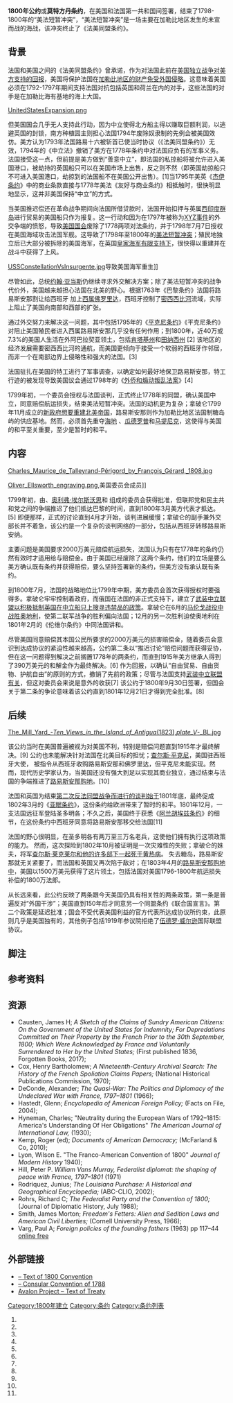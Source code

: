 **1800年公约**或**莫特方丹条约**，在美国和法国第一共和国间签署，结束了1798-1800年的“美法短暂冲突”，“美法短暂冲突”是一场主要在加勒比地区发生的未宣而战的海战，该冲突终止了《法美同盟条约》。

## 背景

法国和美国之间的《法美同盟条约》曾承诺，作为对法国此前在[美国独立战争对美方支持的回报](https://zh.wikipedia.org/wiki/美国独立战争 "wikilink")，美国将保护法国在[加勒比地区的财产免受外国侵略](https://zh.wikipedia.org/wiki/加勒比 "wikilink")。这意味着美国必须在1792-1797年期间支持法国对抗包括英国和荷兰在内的对手，这些法国的对手是在加勒比海有基地的海上大国。

[UnitedStatesExpansion.png](https://zh.wikipedia.org/wiki/File:UnitedStatesExpansion.png "fig:UnitedStatesExpansion.png")

但美国国会几乎无人支持此行动，因为中立使得北方船主得以赚取巨额利润，以逃避英国的封锁，南方种植园主则担心法国1794年废除奴隶制的先例会被美国效仿。美方认为1793年法国路易十六被斩首已使当时协议（《法美同盟条约》）无效，1794年的《中立法》撤销了美方在1778年条约中对法国应负有的军事义务。法国接受这一点，但前提是美方做到“善意中立”，即法国的私掠船将被允许进入美国港口，被劫持的英国船只可以在美国市场上出售，反之则不然（即英国劫掠船只不可进入美国港口，劫掠到的法国船不在美国公开出售）。\[1\]当1795年美英《[杰伊条约](../Page/杰伊条约.md "wikilink")》中的商业条款直接与1778年美法《友好与商业条约》相抵触时，很快明显地显示，这并非美国保持“中立”的方式。

当美国推迟偿还在革命战争期间向法国所借贷款时，法国开始扣押与英属[西印度群岛](../Page/西印度群岛.md "wikilink")进行贸易的美国船只作为报复。这一行动和因为在1797年被称为[XYZ事件](../Page/XYZ事件.md "wikilink")的外交争端的愤怒，导致[美国国会](../Page/美国国会.md "wikilink")废除了1778两项对法条约，并于1798年7月7日授权在美国海域攻击法国军舰。这导致了1798年至1800年的[美法短暂冲突](../Page/美法短暂冲突.md "wikilink")；殖民地独立后已大部分被拆除的美国海军，在英国[皇家海军有限支持下](https://zh.wikipedia.org/wiki/皇家海军 "wikilink")，很快得以重建并在战斗中获得了上风。

[USSConstellationVsInsurgente.jpg](https://zh.wikipedia.org/wiki/File:USSConstellationVsInsurgente.jpg "fig:USSConstellationVsInsurgente.jpg")导致美国海军重生\]\]

尽管如此，总统[约翰·亚当斯](../Page/约翰·亚当斯.md "wikilink")仍继续寻求外交解决方案；除了美法短暂冲突的战争代价外，美国越来越担心法国在北美的野心。根据1763年《巴黎条约》法国将路易斯安那割让给西班牙 加上[西属佛罗里达](../Page/西属佛罗里达.md "wikilink")，西班牙控制了[密西西比河](../Page/密西西比河.md "wikilink")流域，实际上阻止了美国向南部和西部的扩张。

通过外交努力来解决这一问题，其中包括1795年的《[平克尼条约](https://zh.wikipedia.org/wiki/平克尼条约 "wikilink")》《平克尼条约》对阻止美国殖民者进入西属路易斯安那几乎没有任何作用；到1800年，近40万或7.3%的美国人生活在外阿巴拉契亚领土，包括[肯塔基州](../Page/肯塔基州.md "wikilink")和[田纳西州](../Page/田纳西州.md "wikilink") \[2\] 该地区的经济发展需要密西西比河的通航，而美国更倾向于接受一个软弱的西班牙作邻居，而非一个在南部边界上侵略性和强大的法国。\[3\]

法国驻扎在美国的特工进行了军事调查，以确定如何最好地保卫路易斯安那，特工行迹的被发现导致美国议会通过1798年的《[外侨和煽动叛乱法案](https://zh.wikipedia.org/wiki/外侨和煽动叛乱法案 "wikilink")》\[4\]

1799年初，一个委员会授权与法国谈判，正式终止1778年的同盟，确认美国中立，同意赔偿航运损失，结束美法短暂冲突。法国的动机更为复杂；拿破仑1799年11月成立的[新政府想要重建北美帝国](https://zh.wikipedia.org/wiki/布鲁梅尔政变 "wikilink")，路易斯安那则作为加勒比地区法国制糖岛屿的供应基地。然而，必须首先重夺[海地](../Page/海地.md "wikilink") 、[瓜德罗普](../Page/瓜德罗普.md "wikilink")和[马提尼克](https://zh.wikipedia.org/wiki/马提尼克 "wikilink")，这使得与美国的和平至关重要，至少是暂时的和平。

## 内容

[Charles_Maurice_de_Talleyrand-Périgord_by_François_Gérard,_1808.jpg](https://zh.wikipedia.org/wiki/File:Charles_Maurice_de_Talleyrand-Périgord_by_François_Gérard,_1808.jpg "fig:Charles_Maurice_de_Talleyrand-Périgord_by_François_Gérard,_1808.jpg")

[Oliver_Ellsworth_engraving.png](https://zh.wikipedia.org/wiki/File:Oliver_Ellsworth_engraving.png "fig:Oliver_Ellsworth_engraving.png"),美国委员会成员\]\]

1799年初，由、[奥利弗·埃尔斯沃思](../Page/奥利弗·埃尔斯沃思.md "wikilink")和 组成的委员会获得批准，但联邦党和民主共和党之间的争端推迟了他们抵达巴黎的时间，直到1800年3月美方代表才抵达。\[5\] 即便那样，正式的讨论直到4月才开始，谈判进展缓慢；拿破仑的副手兼外交部长并不着急，该公约是一个复杂的谈判网络的一部分，包括从西班牙转移路易斯安纳。

主要问题是美国要求2000万美元赔偿航运损失，法国认为只有在1778年的条约仍然有效时才适用给与赔偿金。由于美国已经废除了这两个条约，他们的立场是要么美方确认既有条约并获得赔偿，要么坚持签署新的条约，但美方没有承认既有条约。

到1800年7月，法国的战略地位比1799年中期，美方委员会首次获得授权时要强得多。拿破仑牢牢控制着政府，而俄国在法国的非正式支持下，建立了[武装中立联盟以积极抵制英国在中立船只上搜寻违禁品的政策](https://zh.wikipedia.org/wiki/武装中立联盟 "wikilink")。拿破仑在6月的[马伦戈战役中战胜奥地利](https://zh.wikipedia.org/wiki/马伦戈战役 "wikilink")，使第二联军战争的胜利偏向法国；12月的另一次胜利迫使奥地利在1801年2月的《伦维尔条约》中同法国讲和。

尽管美国同意赔偿其本国公民所要求的2000万美元的损害赔偿金，随着委员会意识到达成协议的紧迫性越来越高，公约第二条以“推迟讨论”赔偿问题而获得妥协，但在这一问题得到解决之前搁置1778年的两条约，而直到1915年美方继承人得到了390万美元的和解金作为最终解决。\[6\] 作为回报，以确认“自由贸易、自由货物、护航自由”的原则的方式，撤销了先前的政策；尽管与法国支持[武装中立联盟有关](https://zh.wikipedia.org/wiki/武装中立联盟 "wikilink")，但这对委员会来说是意外的收获\[7\] 该公约于1800年9月30日签署，但国会关于第二条的争论意味着该公约直到1801年12月21日才得到完全批准。\[8\]

## 后续

[The_Mill_Yard_-_Ten_Views_in_the_Island_of_Antigua_(1823),_plate_V_-_BL.jpg](https://zh.wikipedia.org/wiki/File:The_Mill_Yard_-_Ten_Views_in_the_Island_of_Antigua_\(1823\),_plate_V_-_BL.jpg "fig:The_Mill_Yard_-_Ten_Views_in_the_Island_of_Antigua_(1823),_plate_V_-_BL.jpg")

该公约当时在美国普遍被视为对美国不利，特别是赔偿问题直到1915年才最终解决。\[9\] 公约也未能解决针对法国在北美目标的担忧；[查尔斯·平克尼](https://zh.wikipedia.org/wiki/查尔斯·平克尼 "wikilink")，美国驻西班牙大使， 被指令从西班牙收购路易斯安那和佛罗里达，但平克尼未能实现。然而，现代历史学家认为，当美国还没有强大到足以实现其商业独立，通过结束与法国的争端推进了[路易斯安那购地](https://zh.wikipedia.org/wiki/路易斯安那购地 "wikilink")。\[10\]

法国和英国为结束[第二次反法同盟战争而进行的谈判始于](https://zh.wikipedia.org/wiki/第二次反法同盟战争 "wikilink")1801年底，最终促成1802年3月的《[亚眠条约](https://zh.wikipedia.org/wiki/亚眠条约 "wikilink")》，这份条约给欧洲带来了暂时的和平。1801年12月，一支法国远征军登陆圣多明各；不久之后，美国终于获悉《[阿兰胡埃兹条约](https://zh.wikipedia.org/wiki/阿兰胡埃兹条约 "wikilink")》的细节，在这份条约中西班牙同意将路易斯安那移交给法国\[11\]

法国的野心很明显，在圣多明各有两万至三万名老兵，这使他们拥有执行这项政策的能力。 然而，这次探险到1802年10月被证明是一次灾难性的失败；拿破仑的妹夫，将军[查尔斯·莱克莱尔和他的许多部下一起死于](https://zh.wikipedia.org/wiki/查尔斯·莱克莱尔 "wikilink")[黄热病](../Page/黄热病.md "wikilink")。 失去糖岛，路易斯安那就无关紧要了，而法国和英国又再次陷于敌对；在1803年4月的[路易斯安那购地中](https://zh.wikipedia.org/wiki/路易斯安那购地 "wikilink")，美国以1500万美元获得了这片领土，包括法国对美国1796-1800年航运损失补偿的1800万法郎。

从长远来看，此公约反映了两条跟今天美国仍具有相关性的两条政策，第一条是普遍反对“外国干涉”；美国直到150年后才同意另一个同盟条约《联合国宣言》。第二个政策是延迟批准；国会不受代表美国利益的官方代表所达成协议所约束，此原则几乎是美国独有的，其他例子包括1919年参议院拒绝了[伍德罗·威尔逊](../Page/伍德罗·威尔逊.md "wikilink")国际联盟协议。

## 脚注

## 参考资料

## 资源

  - Causten, James H; *A Sketch of the Claims of Sundry American Citizens: On the Government of the United States for Indemnity; For Depredations Committed on Their Property by the French Prior to the 30th September, 1800; Which Were Acknowledged by France and Voluntarily Surrendered to Her by the United States;* (First published 1836, Forgotten Books, 2017);
  - Cox, Henry Bartholomew; *A Nineteenth-Century Archival Search: The History of the French Spoliation Claims Papers;* (National Historical Publications Commission, 1970);
  - DeConde, Alexander; *The Quasi-War: The Politics and Diplomacy of the Undeclared War with France, 1797–1801* (1966);
  - Hastedt, Glenn; *Encyclopedia of American Foreign Policy;* (Facts on File, 2004);
  - Hyneman, Charles; "Neutrality during the European Wars of 1792–1815: America's Understanding Of Her Obligations" *The American Journal of International Law,* (1930);
  - Kemp, Roger (ed); *Documents of American Democracy;* (McFarland & Co, 2010);
  - Lyon, Wilson E. "The Franco-American Convention of 1800" *Journal of Modern History* 1940);
  - Hill, Peter P. *William Vans Murray, Federalist diplomat: the shaping of peace with France, 1797–1801* (1971)
  - Rodriquez, Junius; *The Louisiana Purchase: A Historical and Geographical Encyclopedia;* (ABC-CLIO, 2002);
  - Rohrs, Richard C; *The Federalist Party and the Convention of 1800;* (Journal of Diplomatic History, July 1988);
  - Smith, James Morton; *Freedom's Fetters: Alien and Sedition Laws and American Civil Liberties;* (Cornell University Press, 1966);
  - Varg, Paul A; *Foreign policies of the founding fathers* (1963) pp 117–44 [online free](https://archive.org/details/foreignpolicieso00varg)

## 外部链接

  - [– Text of 1800 Convention](http://www.digitalhistory.uh.edu/disp_textbook.cfm?smtID=3&psid=1090)
  - [– Consular Convention of 1788](http://avalon.law.yale.edu/18th_century/fr-1788.asp)
  - [Avalon Project – Text of Treaty](http://avalon.law.yale.edu/19th_century/fr1800.asp)

[Category:1800年建立](https://zh.wikipedia.org/wiki/Category:1800年建立 "wikilink") [Category:条约](https://zh.wikipedia.org/wiki/Category:条约 "wikilink") [Category:条约列表](https://zh.wikipedia.org/wiki/Category:条约列表 "wikilink")

1.
2.
3.
4.
5.
6.
7.
8.
9.
10.
11.